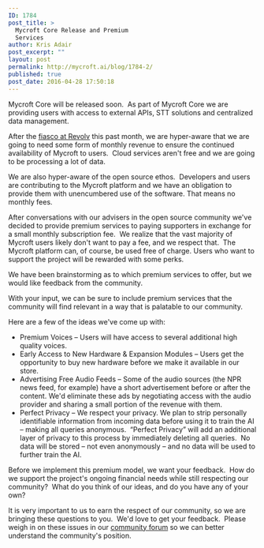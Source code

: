```yaml
---
ID: 1784
post_title: >
  Mycroft Core Release and Premium
  Services
author: Kris Adair
post_excerpt: ""
layout: post
permalink: http://mycroft.ai/blog/1784-2/
published: true
post_date: 2016-04-28 17:50:18
---
```

Mycroft Core will be released soon.  As part of Mycroft Core we are providing users with access to external APIs, STT solutions and centralized data management.

After the <a href="https://mycroft.ai/open-open-source-platforms-can-ensure-iot-devices-future/">fiasco at Revolv</a> this past month, we are hyper-aware that we are going to need some form of monthly revenue to ensure the continued availability of Mycroft to users.  Cloud services aren't free and we are going to be processing a lot of data.

We are also hyper-aware of the open source ethos.  Developers and users are contributing to the Mycroft platform and we have an obligation to provide them with unencumbered use of the software. That means no monthly fees.

After conversations with our advisers in the open source community we've decided to provide premium services to paying supporters in exchange for a small monthly subscription fee.  We realize that the vast majority of Mycroft users likely don't want to pay a fee, and we respect that.  The Mycroft platform can, of course, be used free of charge. Users who want to support the project will be rewarded with some perks.

We have been brainstorming as to which premium services to offer, but we would like feedback from the community.

With your input, we can be sure to include premium services that the community will find relevant in a way that is palatable to our community.

Here are a few of the ideas we've come up with:
<ul>
 	<li>Premium Voices – Users will have access to several additional high quality voices.</li>
 	<li>Early Access to New Hardware &amp; Expansion Modules – Users get the opportunity to buy new hardware before we make it available in our store.</li>
 	<li>Advertising Free Audio Feeds – Some of the audio sources (the NPR news feed, for example) have a short advertisement before or after the content. We'd eliminate these ads by negotiating access with the audio provider and sharing a small portion of the revenue with them.</li>
 	<li>Perfect Privacy – We respect your privacy. We plan to strip personally identifiable information from incoming data before using it to train the AI – making all queries anonymous.  “Perfect Privacy” will add an additional layer of privacy to this process by immediately deleting all queries.  No data will be stored – not even anonymously – and no data will be used to further train the AI.</li>
</ul>
Before we implement this premium model, we want your feedback.  How do we support the project's ongoing financial needs while still respecting our community?  What do you think of our ideas, and do you have any of your own?

It is very important to us to earn the respect of our community, so we are bringing these questions to you.  We'd love to get your feedback.  Please weigh in on these issues in our <a href="https://community.mycroft.ai/t/premium-services/586?u=krisadair">community forum</a> so we can better understand the community's position.